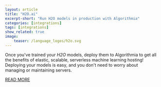 ```yaml
---
layout: article
title: "H2O.ai"
excerpt-short: "Run H2O models in production with Algorithmia"
categories: [integrations]
tags: [integrations]
show_related: true
image:
    teaser: /language_logos/h2o.svg
---
```


Once you've trained your *H2O* models, deploy them to Algorithmia to get all the benefits of elastic, scalable, serverless machine learning hosting! Deploying your models is easy, and you don't need to worry about managing or maintaining servers.

<a href="https://blog.algorithmia.com/using-h2o-ai-to-classify-domains-in-production/" class="btn btn-default btn-primary"><i class="fa fa-book" aria-hidden="true"></i> READ MORE</a>
